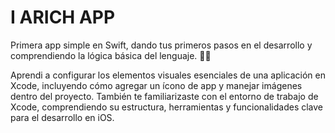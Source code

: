 
# I ARICH APP

Primera app simple en Swift, dando tus primeros pasos en el desarrollo y comprendiendo la lógica básica del lenguaje. 🚀📱

Aprendi a configurar los elementos visuales esenciales de una aplicación en Xcode, incluyendo cómo agregar un ícono de app y manejar imágenes dentro del proyecto. También te familiarizaste con el entorno de trabajo de Xcode, comprendiendo su estructura, herramientas y funcionalidades clave para el desarrollo en iOS. 
